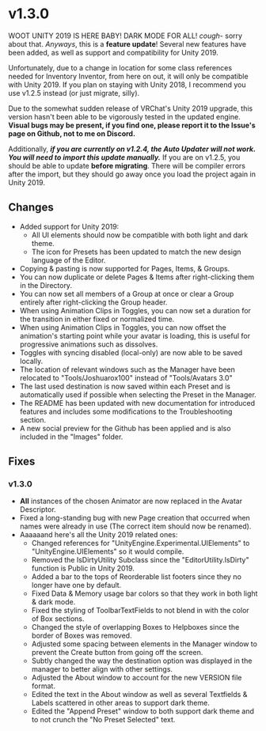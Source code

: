 # v1.3.0
WOOT UNITY 2019 IS HERE BABY! DARK MODE FOR ALL! *cough*- sorry about that. *Anyways*, this is a **feature update**! Several new features have been added, as well as support and compatibility for Unity 2019.

Unfortunately, due to a change in location for some class references needed for Inventory Inventor, from here on out, it will only be compatible with Unity 2019. If you plan on staying with Unity 2018, I recommend you use v1.2.5 instead (or just migrate, silly). 

Due to the somewhat sudden release of VRChat's Unity 2019 upgrade, this version hasn't been able to be vigorously tested in the updated engine. **Visual bugs may be present, if you find one, please report it to the Issue's page on Github, not to me on Discord.**

Additionally, ***if you are currently on v1.2.4, the Auto Updater will not work. You will need to import this update manually.*** If you are on v1.2.5, you should be able to update **before migrating**. There will be compiler errors after the import, but they should go away once you load the project again in Unity 2019.

## Changes
- Added support for Unity 2019:
	- All UI elements should now be compatible with both light and dark theme.
	- The icon for Presets has been updated to match the new design language of the Editor.
- Copying & pasting is now supported for Pages, Items, & Groups.
- You can now duplicate or delete Pages & Items after right-clicking them in the Directory.
- You can now set all members of a Group at once or clear a Group entirely after right-clicking the Group header.
- When using Animation Clips in Toggles, you can now set a duration for the transition in either fixed or normalized time.
- When using Animation Clips in Toggles, you can now offset the animation's starting point while your avatar is loading, this is useful for progressive animations such as dissolves.
- Toggles with syncing disabled (local-only) are now able to be saved locally.
- The location of relevant windows such as the Manager have been relocated to "Tools/Joshuarox100" instead of "Tools/Avatars 3.0"
- The last used destination is now saved within each Preset and is automatically used if possible when selecting the Preset in the Manager.
- The README has been updated with new documentation for introduced features and includes some modifications to the Troubleshooting section.
- A new social preview for the Github has been applied and is also included in the "Images" folder.

## Fixes
### v1.3.0
- **All** instances of the chosen Animator are now replaced in the Avatar Descriptor.
- Fixed a long-standing bug with new Page creation that occurred when names were already in use (The correct item should now be renamed).
- Aaaaaand here's all the Unity 2019 related ones:
	- Changed references for "UnityEngine.Experimental.UIElements" to "UnityEngine.UIElements" so it would compile.
	- Removed the IsDirtyUtility Subclass since the "EditorUtility.IsDirty" function is Public in Unity 2019.
	- Added a bar to the tops of Reorderable list footers since they no longer have one by default.
	- Fixed Data & Memory usage bar colors so that they work in both light & dark mode.
	- Fixed the styling of ToolbarTextFields to not blend in with the color of Box sections.
	- Changed the style of overlapping Boxes to Helpboxes since the border of Boxes was removed.
	- Adjusted some spacing between elements in the Manager window to prevent the Create button from going off the screen.
	- Subtly changed the way the destination option was displayed in the manager to better align with other settings.
	- Adjusted the About window to account for the new VERSION file format.
	- Edited the text in the About window as well as several Textfields & Labels scattered in other areas to support dark theme.
	- Edited the "Append Preset" window to both support dark theme and to not crunch the "No Preset Selected" text.